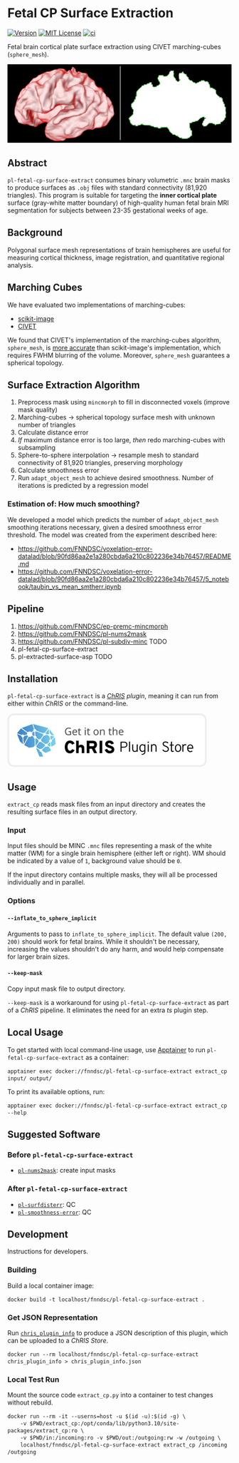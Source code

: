 # Fetal CP Surface Extraction

[![Version](https://img.shields.io/docker/v/fnndsc/pl-fetal-cp-surface-extract?sort=semver)](https://hub.docker.com/r/fnndsc/pl-fetal-cp-surface-extract)
[![MIT License](https://img.shields.io/github/license/fnndsc/pl-fetal-cp-surface-extract)](https://github.com/FNNDSC/pl-fetal-cp-surface-extract/blob/main/LICENSE)
[![ci](https://github.com/FNNDSC/pl-fetal-cp-surface-extract/actions/workflows/ci.yml/badge.svg)](https://github.com/FNNDSC/pl-fetal-cp-surface-extract/actions/workflows/ci.yml)

Fetal brain cortical plate surface extraction using CIVET marching-cubes (`sphere_mesh`).

![Figure](docs/fig.png)

## Abstract

`pl-fetal-cp-surface-extract` consumes binary volumetric `.mnc` brain masks to produce
surfaces as `.obj` files with standard connectivity (81,920 triangles). This program is
suitable for targeting the **inner cortical plate** surface (gray-white matter boundary)
of high-quality human fetal brain MRI segmentation for subjects between 23-35 gestational
weeks of age.

## Background

Polygonal surface mesh representations of brain hemispheres are useful for measuring cortical
thickness, image registration, and quantitative regional analysis.

## Marching Cubes

We have evaluated two implementations of marching-cubes:

- [scikit-image](https://github.com/FNNDSC/pl-fetal-cp-surface-extract)
- [CIVET](https://github.com/FNNDSC/ep-sphere_mesh)

We found that CIVET's implementation of the marching-cubes algorithm, `sphere_mesh`, is
[more accurate](docs/compare_civet_skimage.md)
than scikit-image's implementation, which requires FWHM blurring of the volume.
Moreover, `sphere_mesh` guarantees a spherical topology.

## Surface Extraction Algorithm

1. Preprocess mask using `mincmorph` to fill in disconnected voxels (improve mask quality)
2. Marching-cubes -> spherical topology surface mesh with unknown number of triangles
3. Calculate distance error
4. _If_ maximum distance error is too large, _then_ redo marching-cubes with subsampling
5. Sphere-to-sphere interpolation -> resample mesh to standard connectivity of 81,920 triangles, preserving morphology
6. Calculate smoothness error
7. Run `adapt_object_mesh` to achieve desired smoothness. Number of iterations is predicted by a regression model

### Estimation of: How much smoothing?

We developed a model which predicts the number of `adapt_object_mesh` smoothing iterations necessary, given a desired smoothness error threshold.
The model was created from the experiment described here:

- https://github.com/FNNDSC/voxelation-error-datalad/blob/90fd86aa2e1a280cbda6a210c802236e34b76457/README.md
- https://github.com/FNNDSC/voxelation-error-datalad/blob/90fd86aa2e1a280cbda6a210c802236e34b76457/5_notebook/taubin_vs_mean_smtherr.ipynb

## Pipeline

1. https://github.com/FNNDSC/ep-premc-mincmorph
2. https://github.com/FNNDSC/pl-nums2mask
3. https://github.com/FNNDSC/pl-subdiv-minc TODO
4. pl-fetal-cp-surface-extract
5. pl-extracted-surface-asp TODO

<!--
While the upstream
[marching_cube.pl](https://github.com/aces/surface-extraction/blob/master/scripts/marching_cubes.pl.in)
script uses ASP (`surface_fit`) post-processing to fully converge the surface to the volume boundary,
without the extra step the accuracy is nonetheless sufficient.
-->

## Installation

`pl-fetal-cp-surface-extract` is a _[ChRIS](https://chrisproject.org/) plugin_, meaning it can
run from either within _ChRIS_ or the command-line.

[![Get it from chrisstore.co](https://raw.githubusercontent.com/FNNDSC/ChRIS_store_ui/963938c241636e4c3dc4753ee1327f56cb82d8b5/src/assets/public/badges/light.svg)](https://chrisstore.co/plugin/pl-fetal-cp-surface-extract)

## Usage

`extract_cp` reads mask files from an input directory and creates
the resulting surface files in an output directory.

### Input

Input files should be MINC `.mnc` files representing a mask of the white matter (WM)
for a single brain hemisphere (either left or right). WM should be indicated by a
value of `1`, background value should be `0`.

If the input directory contains multiple masks, they will all be processed
individually and in parallel.

### Options

#### `--inflate_to_sphere_implicit`

Arguments to pass to `inflate_to_sphere_implicit`. The default value `(200, 200)`
should work for fetal brains. While it shouldn't be necessary, increasing the
values shouldn't do any harm, and would help compensate for larger brain sizes.

#### `--keep-mask`

Copy input mask file to output directory.

`--keep-mask` is a workaround for using `pl-fetal-cp-surface-extract` as part of a
_ChRIS_ pipeline. It eliminates the need for an extra _ts_ plugin step.

## Local Usage

To get started with local command-line usage, use [Apptainer](https://apptainer.org/)
to run `pl-fetal-cp-surface-extract` as a container:

```shell
apptainer exec docker://fnndsc/pl-fetal-cp-surface-extract extract_cp input/ output/
```

To print its available options, run:

```shell
apptainer exec docker://fnndsc/pl-fetal-cp-surface-extract extract_cp --help
```

## Suggested Software

### Before `pl-fetal-cp-surface-extract`

- [`pl-nums2mask`](https://chrisstore.co/plugin/pl-nums2mask): create input masks

### After `pl-fetal-cp-surface-extract`

- [`pl-surfdisterr`](https://chrisstore.co/plugin/pl-surfdisterr): QC
- [`pl-smoothness-error`](https://chrisstore.co/plugin/pl-smoothness-error): QC

## Development

Instructions for developers.

### Building

Build a local container image:

```shell
docker build -t localhost/fnndsc/pl-fetal-cp-surface-extract .
```

### Get JSON Representation

Run [`chris_plugin_info`](https://github.com/FNNDSC/chris_plugin#usage)
to produce a JSON description of this plugin, which can be uploaded to a _ChRIS Store_.

```shell
docker run --rm localhost/fnndsc/pl-fetal-cp-surface-extract chris_plugin_info > chris_plugin_info.json
```

### Local Test Run

Mount the source code `extract_cp.py` into a container to test changes without rebuild.

```shell
docker run --rm -it --userns=host -u $(id -u):$(id -g) \
    -v $PWD/extract_cp:/opt/conda/lib/python3.10/site-packages/extract_cp:ro \
    -v $PWD/in:/incoming:ro -v $PWD/out:/outgoing:rw -w /outgoing \
    localhost/fnndsc/pl-fetal-cp-surface-extract extract_cp /incoming /outgoing
```
